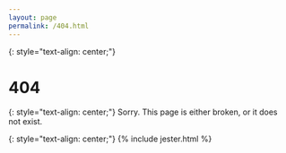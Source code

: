 ```yaml
---
layout: page
permalink: /404.html
---
```


{: style="text-align: center;"}
# 404

{: style="text-align: center;"}
Sorry. This page is either broken, or it does not exist.

{: style="text-align: center;"}
{% include jester.html %}
